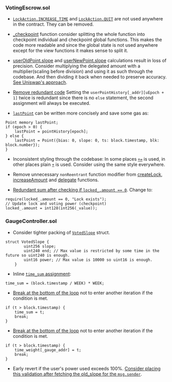### VotingEscrow.sol

- [`LockAction.INCREASE_TIME`](https://github.com/code-423n4/2023-08-verwa/blob/main/src/VotingEscrow.sol#L62) and [`LockAction.QUIT`](https://github.com/code-423n4/2023-08-verwa/blob/main/src/VotingEscrow.sol#L64) are not used anywhere in the contract. They can be removed.

- [_checkpoint](https://github.com/code-423n4/2023-08-verwa/blob/main/src/VotingEscrow.sol#L115) function
consider splitting the whole function into checkpoint individual and checkpoint global functions. 
This makes the code more readable and since the global state is not used anywhere except for the view functions it makes sense to split it.
- [userOldPoint.slope](https://github.com/code-423n4/2023-08-verwa/blob/main/src/VotingEscrow.sol#L130) and [userNewPoint.slope](https://github.com/code-423n4/2023-08-verwa/blob/main/src/VotingEscrow.sol#L134) calculations result in loss of precision. 
Consider multiplying the delegated amount with a multiplier(scaling before division) and using it as such through the codebase. And then dividing it back when needed to preserve accuracy. [See Uniswap's approach](https://github.com/Uniswap/v2-core/blob/master/contracts/libraries/UQ112x112.sol).
- [Remove redundant code](https://github.com/code-423n4/2023-08-verwa/blob/main/src/VotingEscrow.sol#L142-L144)
Setting the `userPointHistory[_addr][uEpoch + 1]` twice is redundant since there is no `else` statement, the second assignment will always be executed.
- [`lastPoint`](https://github.com/code-423n4/2023-08-verwa/blob/main/src/VotingEscrow.sol#L166-L169) can be written more concisely and save some gas as:
```solidity
Point memory lastPoint;
if (epoch > 0) {
    lastPoint = pointHistory[epoch];
} else {
    lastPoint = Point({bias: 0, slope: 0, ts: block.timestamp, blk: block.number});
}
```
- Inconsistent styling through the codebase:
In some places [`+=`](https://github.com/code-423n4/2023-08-verwa/blob/main/src/VotingEscrow.sol#L276) is used, in other places plain [`+`](https://github.com/code-423n4/2023-08-verwa/blob/main/src/VotingEscrow.sol#L188) is used. Consider using the same style everywhere.

- Remove unnecessary `nonReentrant` function modifier from [createLock](https://github.com/code-423n4/2023-08-verwa/blob/main/src/VotingEscrow.sol#L268), [increaseAmount](https://github.com/code-423n4/2023-08-verwa/blob/main/src/VotingEscrow.sol#L268) and [delegate](https://github.com/code-423n4/2023-08-verwa/blob/main/src/VotingEscrow.sol#L356) functions.

- [Redundant sum after checking if `locked_.amount == 0`](https://github.com/code-423n4/2023-08-verwa/blob/main/src/VotingEscrow.sol#L274-L276). Change to:
```solidity
require(locked_.amount == 0, "Lock exists");
// Update lock and voting power (checkpoint)
locked_.amount = int128(int256(_value));
```

### GaugeController.sol
- Consider tighter packing of [`VotedSlope`](https://github.com/code-423n4/2023-08-verwa/blob/main/src/GaugeController.sol#L44-L48) struct. 
```solidity
struct VotedSlope {
        uint256 slope;
        uint240 end; // Max value is restricted by some time in the future so uint240 is enough.
        uint16 power; // Max value is 10000 so uint16 is enough.
    }
```

- Inline [`time_sum` assignment](https://github.com/code-423n4/2023-08-verwa/blob/main/src/GaugeController.sol#L60-L61):
```solidity
time_sum = (block.timestamp / WEEK) * WEEK;
```
- [Break at the bottom of the loop](https://github.com/code-423n4/2023-08-verwa/blob/main/src/GaugeController.sol#L82) not to enter another iteration if the condition is met.
```solidity
if (t > block.timestamp) {
    time_sum = t;
    break;
}
```
- [Break at the bottom of the loop](https://github.com/code-423n4/2023-08-verwa/blob/main/src/GaugeController.sol#L108) not to enter another iteration if the condition is met.
```solidity
if (t > block.timestamp) {
    time_weight[_gauge_addr] = t;
    break;
}
```
- Early revert if the user's power used exceeds 100%. [Consider placing this validation after fetching the old_slope for the `msg.sender`](https://github.com/code-423n4/2023-08-verwa/blob/main/src/GaugeController.sol#L239-L242).
